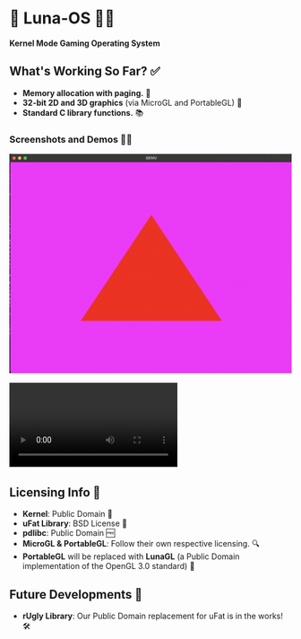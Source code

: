 # 🌙 Luna-OS 🐱‍🚀
**Kernel Mode Gaming Operating System**

## What's Working So Far? ✅
- **Memory allocation with paging.** 🧠  
- **32-bit 2D and 3D graphics** (via MicroGL and PortableGL) 🎨  
- **Standard C library functions.** 📚  

### Screenshots and Demos 📸🎥
![PortableGL Screenshot](docs/portablegl.png)

<video src="https://raw.githubusercontent.com/cybertwip/Luna-OS/refs/heads/master/docs/luna.mp4" controls>Your browser does not support the video tag.</video>


## Licensing Info 📜
- **Kernel**: Public Domain 🙌  
- **uFat Library**: BSD License 📝  
- **pdlibc**: Public Domain 🆓  
- **MicroGL & PortableGL**: Follow their own respective licensing. 🔍  
- **PortableGL** will be replaced with **LunaGL** (a Public Domain implementation of the OpenGL 3.0 standard) 🌟  

## Future Developments 🔮
- **rUgly Library**: Our Public Domain replacement for uFat is in the works! 🛠️  